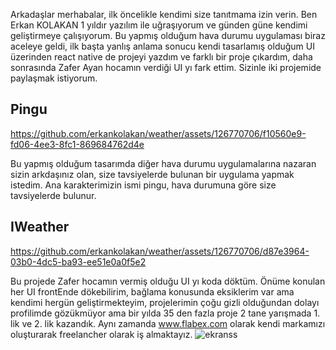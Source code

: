 Arkadaşlar merhabalar, ilk öncelikle kendimi size tanıtmama izin verin.
Ben Erkan KOLAKAN 1 yıldır yazılım ile uğraşıyorum ve günden güne kendimi geliştirmeye çalışıyorum. Bu yapmış olduğum hava durumu uygulaması biraz aceleye geldi, ilk başta yanlış anlama sonucu kendi tasarlamış olduğum UI üzerinden react native de projeyi yazdım ve farklı bir proje çıkardım, daha sonrasında Zafer Ayan hocamın verdiği UI yı fark ettim. Sizinle iki projemide paylaşmak istiyorum.

## Pingu
https://github.com/erkankolakan/weather/assets/126770706/f10560e9-fd06-4ee3-8fc1-869684762d4e

Bu yapmış olduğum tasarımda diğer hava durumu uygulamalarına nazaran sizin arkdaşınız olan, size tavsiyelerde bulunan bir uygulama yapmak istedim. Ana karakterimizin ismi pingu, hava durumuna göre size tavsiyelerde bulunur.


## IWeather

https://github.com/erkankolakan/weather/assets/126770706/d87e3964-03b0-4dc5-ba93-ee51e0a0f5e2

Bu projede Zafer hocamın vermiş olduğu UI yı koda döktüm. Önüme konulan her UI frontEnde dökebilirim, bağlama konusunda eksiklerim var ama kendimi hergün geliştirmekteyim, projelerimin çoğu gizli olduğundan dolayı profilimde gözükmüyor ama bir yılda 35 den fazla proje 2 tane yarışmada 1. lik ve 2. lik kazandık. Aynı zamanda www.flabex.com olarak kendi markamızı oluşturarak freelancher olarak iş almaktayız.
![ekranss](https://github.com/erkankolakan/weather/assets/126770706/a980b6f6-2330-4f19-abf2-4fa09f34d9c5)
